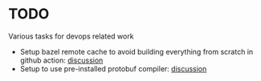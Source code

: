# TODO

Various tasks for devops related work

* Setup bazel remote cache to avoid building everything from scratch in github
  action: [discussion](https://github.com/tensorflow/io/issues/1236)
* Setup to use pre-installed protobuf compiler:
  [discussion](https://groups.google.com/g/bazel-discuss/c/3Q_GEqNZrC0)
